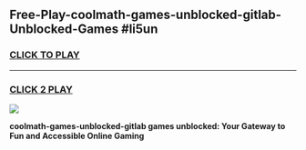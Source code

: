 
## Free-Play-coolmath-games-unblocked-gitlab-Unblocked-Games #li5un
<h3>
<a href="https://news.freeplayer.one?title=coolmath-games-unblocked-gitlab&ref=8M">CLICK TO PLAY</a></h3>
<hr>

<h3>
<a href="https://news.freeplayer.one?title=coolmath-games-unblocked-gitlab&ref=8M">CLICK 2 PLAY</a>
  
</h3>

<a href="https://news.freeplayer.one?title=coolmath-games-unblocked-gitlab&ref=8M"><img src="https://clearcache.store/games.png"></a>


**coolmath-games-unblocked-gitlab games unblocked: Your Gateway to Fun and Accessible Online Gaming**
